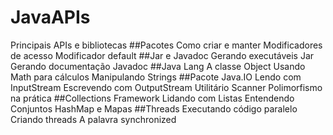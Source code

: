 # JavaAPIs
Principais APIs e bibliotecas
    ##Pacotes
        Como criar e manter
        Modificadores de acesso
        Modificador default
    ##Jar e Javadoc
        Gerando executáveis Jar
        Gerando documentação Javadoc
    ##Java Lang
        A classe Object
        Usando Math para cálculos
        Manipulando Strings
    ##Pacote Java.IO
        Lendo com InputStream
        Escrevendo com OutputStream
        Utilitário Scanner
        Polimorfismo na prática
    ##Collections Framework
        Lidando com Listas
        Entendendo Conjuntos
        HashMap e Mapas
    ##Threads
        Executando código paralelo
        Criando threads
        A palavra synchronized
